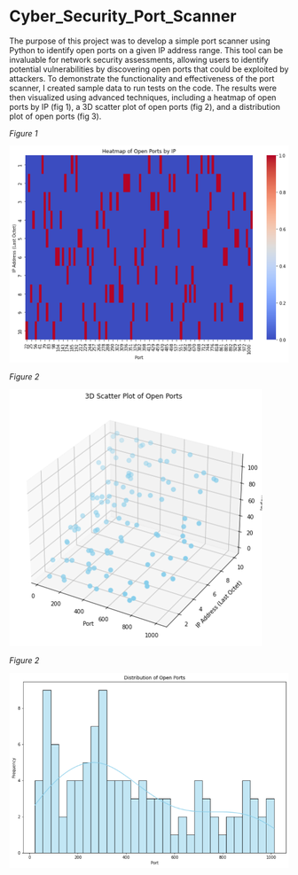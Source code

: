 # Cyber_Security_Port_Scanner

The purpose of this project was to develop a simple port scanner using Python to identify open ports on a given IP address range. This tool can be invaluable for network security assessments, allowing users to identify potential vulnerabilities by discovering open ports that could be exploited by attackers. To demonstrate the functionality and effectiveness of the port scanner, I created sample data to run tests on the code. The results were then visualized using advanced techniques, including a heatmap of open ports by IP (fig 1), a 3D scatter plot of open ports (fig 2), and a distribution plot of open ports (fig 3). 

*Figure 1*

![github](https://github.com/pavelkimldn/Cyber_Security_Port_Scanner/blob/main/Picture%201.png)

*Figure 2*

![github](https://github.com/pavelkimldn/Cyber_Security_Port_Scanner/blob/main/Picture%202.png)

*Figure 2*

![github](https://github.com/pavelkimldn/Cyber_Security_Port_Scanner/blob/main/Picture%203.png)

